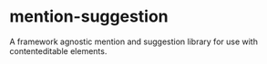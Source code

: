 # mention-suggestion
A framework agnostic mention and suggestion library for use with contenteditable elements.
